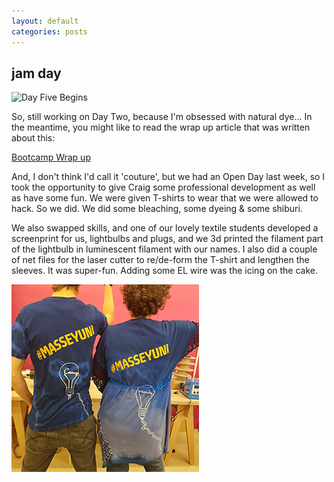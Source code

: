 ```yaml
---
layout: default
categories: posts
---
```

## jam day

![Day Five Begins](/images/2017-02-23-day-three/grasshopper.) 

So, still working on Day Two, because I'm obsessed with natural dye... In the meantime, you might like to read the wrap up article that was written about this:

[Bootcamp Wrap up](http://fabtextiles.org/textile-academy-bootcamp-wrapup/)

And, I don't think I'd call it 'couture', but we had an Open Day last week, so I took the opportunity to give Craig some professional development as well as have some fun. We were given T-shirts to wear that we were allowed to hack. So we did. We did some bleaching, some dyeing & some shiburi. 

We also swapped skills, and one of our lovely textile students developed a screenprint for us, lightbulbs and plugs, and we 3d printed the filament part of the lightbulb in luminescent filament with our names. I also did a couple of net files for the laser cutter to re/de-form the T-shirt and lengthen the sleeves. It was super-fun. Adding some EL wire was the icing on the cake.

![T-shirts](/images/2017-02-25-day-five/massey-uni.png)